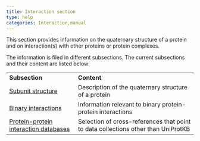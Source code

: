 ```yaml
---
title: Interaction section
type: help
categories: Interaction,manual
---
```


This section provides information on the quaternary structure of a protein and on interaction(s) with other proteins or protein complexes.

The information is filed in different subsections. The current subsections and their content are listed below:

|                                                                                                |                                                                                   |
|:-----------------------------------------------------------------------------------------------|:----------------------------------------------------------------------------------|
| **Subsection**                                                                                 | **Content**                                                                       |
| [Subunit structure](https://www.uniprot.org/help/subunit_structure)                            | Description of the quaternary structure of a protein                              |
| [Binary interactions](https://www.uniprot.org/help/binary_interactions)                        | Information relevant to binary protein-protein interactions                       |
| [Protein-protein interaction databases](https://www.uniprot.org/help/cross_references_section) | Selection of cross-references that point to data collections other than UniProtKB |
